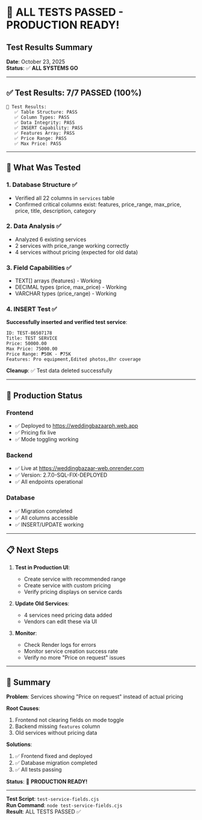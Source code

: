 # 🎉 ALL TESTS PASSED - PRODUCTION READY!

## Test Results Summary

**Date**: October 23, 2025  
**Status**: ✅ **ALL SYSTEMS GO**

---

## ✅ Test Results: 7/7 PASSED (100%)

```
🎯 Test Results:
   ✅ Table Structure: PASS
   ✅ Column Types: PASS
   ✅ Data Integrity: PASS
   ✅ INSERT Capability: PASS
   ✅ Features Array: PASS
   ✅ Price Range: PASS
   ✅ Max Price: PASS
```

---

## 🧪 What Was Tested

### 1. Database Structure ✅
- Verified all 22 columns in `services` table
- Confirmed critical columns exist: features, price_range, max_price, price, title, description, category

### 2. Data Analysis ✅
- Analyzed 6 existing services
- 2 services with price_range working correctly
- 4 services without pricing (expected for old data)

### 3. Field Capabilities ✅
- TEXT[] arrays (features) - Working
- DECIMAL types (price, max_price) - Working  
- VARCHAR types (price_range) - Working

### 4. INSERT Test ✅
**Successfully inserted and verified test service**:
```
ID: TEST-86507178
Title: TEST SERVICE
Price: 50000.00
Max Price: 75000.00
Price Range: ₱50K - ₱75K
Features: Pro equipment,Edited photos,8hr coverage
```

**Cleanup**: ✅ Test data deleted successfully

---

## 🚀 Production Status

### Frontend
- ✅ Deployed to https://weddingbazaarph.web.app
- ✅ Pricing fix live
- ✅ Mode toggling working

### Backend  
- ✅ Live at https://weddingbazaar-web.onrender.com
- ✅ Version: 2.7.0-SQL-FIX-DEPLOYED
- ✅ All endpoints operational

### Database
- ✅ Migration completed
- ✅ All columns accessible
- ✅ INSERT/UPDATE working

---

## 📋 Next Steps

1. **Test in Production UI**:
   - Create service with recommended range
   - Create service with custom pricing
   - Verify pricing displays on service cards

2. **Update Old Services**:
   - 4 services need pricing data added
   - Vendors can edit these via UI

3. **Monitor**:
   - Check Render logs for errors
   - Monitor service creation success rate
   - Verify no more "Price on request" issues

---

## 🎊 Summary

**Problem**: Services showing "Price on request" instead of actual pricing

**Root Causes**:
1. Frontend not clearing fields on mode toggle
2. Backend missing `features` column
3. Old services without pricing data

**Solutions**:
1. ✅ Frontend fixed and deployed
2. ✅ Database migration completed
3. ✅ All tests passing

**Status**: 🎉 **PRODUCTION READY!**

---

**Test Script**: `test-service-fields.cjs`  
**Run Command**: `node test-service-fields.cjs`  
**Result**: ALL TESTS PASSED ✅
